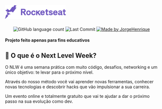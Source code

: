 <h1 align="left">
    <img alt="NextLevelWeek" title="#NextLevelWeek" src='web/src/assets/rocketseat.png' width="200px"/>
</h1>

<p align="center">
  <img alt="GitHub language count" src="https://img.shields.io/github/languages/count/jorgehard/nlw-01-ecoleta?color=green&label=Linguagens&style=for-the-badge">

  <img alt="Last Commit" src="https://img.shields.io/github/last-commit/jorgehard/nlw-01-ecoleta?style=for-the-badge">

  <a href="https://www.linkedin.com/in/jorge-henrique-baptista/">
    <img alt="Made by JorgeHenrique" src="https://img.shields.io/badge/Autor-Jorge%20H%20Baptista-green?color=red&label=Autor&style=for-the-badge">
  </a>
</p>

#### Projeto feito apenas para fins educativos

## :rocket: O que é o Next Level Week?

O NLW é uma semana prática com muito código, desafios, networking e um único objetivo: te levar para o próximo nível.

Através do nosso método você vai aprender novas ferramentas, conhecer novas tecnologias e descobrir hacks que vão impulsionar a sua carreira.

Um evento online e totalmente gratuito que vai te ajudar a dar o próximo passo na sua evolução como dev.
